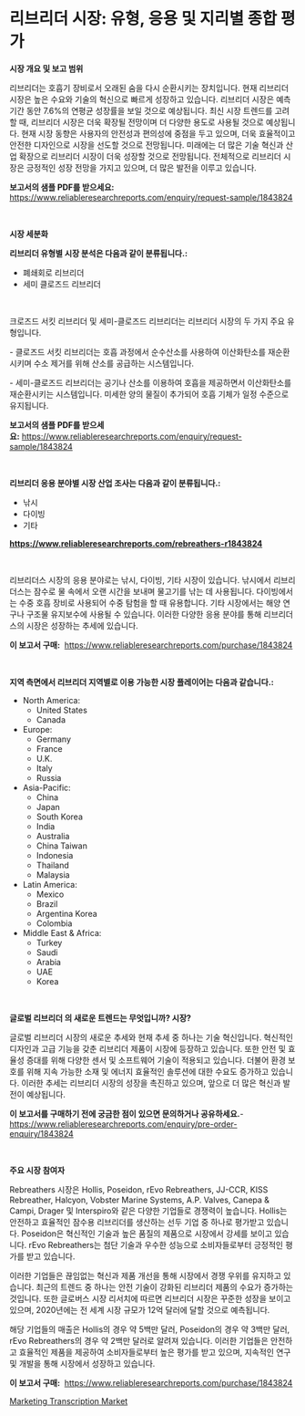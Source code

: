 <p><h1>리브리더 시장: 유형, 응용 및 지리별 종합 평가</h1></p><p><strong>시장 개요 및 보고 범위</strong></p>
<p><p>리브리더는 호흡기 장비로서 오래된 숨을 다시 순환시키는 장치입니다. 현재 리브리더 시장은 높은 수요와 기술의 혁신으로 빠르게 성장하고 있습니다. 리브리더 시장은 예측 기간 동안 7.6%의 연평균 성장률을 보일 것으로 예상됩니다. 최신 시장 트렌드를 고려할 때, 리브리더 시장은 더욱 확장될 전망이며 더 다양한 용도로 사용될 것으로 예상됩니다. 현재 시장 동향은 사용자의 안전성과 편의성에 중점을 두고 있으며, 더욱 효율적이고 안전한 디자인으로 시장을 선도할 것으로 전망됩니다. 미래에는 더 많은 기술 혁신과 산업 확장으로 리브리더 시장이 더욱 성장할 것으로 전망됩니다. 전체적으로 리브리더 시장은 긍정적인 성장 전망을 가지고 있으며, 더 많은 발전을 이루고 있습니다.</p></p>
<p><strong>보고서의 샘플 PDF를 받으세요:</strong> <a href="https://www.reliableresearchreports.com/enquiry/request-sample/1843824">https://www.reliableresearchreports.com/enquiry/request-sample/1843824</a></p>
<p>&nbsp;</p>
<p><strong>시장 세분화</strong></p>
<p><strong>리브리더 유형별 시장 분석은 다음과 같이 분류됩니다.:</strong></p>
<p><ul><li>폐쇄회로 리브리더</li><li>세미 클로즈드 리브리더</li></ul></p>
<p>&nbsp;</p>
<p><p>크로즈드 서킷 리브리더 및 세미-클로즈드 리브리더는 리브리더 시장의 두 가지 주요 유형입니다. </p><p>- 클로즈드 서킷 리브리더는 호흡 과정에서 순수산소를 사용하여 이산화탄소를 재순환시키며 수소 제거를 위해 산소를 공급하는 시스템입니다. </p><p>- 세미-클로즈드 리브리더는 공기나 산소를 이용하여 호흡을 제공하면서 이산화탄소를 재순환시키는 시스템입니다. 미세한 양의 물질이 추가되어 호흡 기체가 일정 수준으로 유지됩니다.</p></p>
<p><strong>보고서의 샘플 PDF를 받으세요:</strong>&nbsp;<a href="https://www.reliableresearchreports.com/enquiry/request-sample/1843824">https://www.reliableresearchreports.com/enquiry/request-sample/1843824</a></p>
<p>&nbsp;</p>
<p><strong> 리브리더 응용 분야별 시장 산업 조사는 다음과 같이 분류됩니다.:</strong></p>
<p><ul><li>낚시</li><li>다이빙</li><li>기타</li></ul></p>
<p><strong><a href="https://www.reliableresearchreports.com/rebreathers-r1843824">https://www.reliableresearchreports.com/rebreathers-r1843824</a></strong></p>
<p>&nbsp;</p>
<p><p>리브리더스 시장의 응용 분야로는 낚시, 다이빙, 기타 시장이 있습니다. 낚시에서 리브리더스는 잠수로 물 속에서 오랜 시간을 보내며 물고기를 낚는 데 사용됩니다. 다이빙에서는 수중 호흡 장비로 사용되어 수중 탐험을 할 때 유용합니다. 기타 시장에서는 해양 연구나 구조물 유지보수에 사용될 수 있습니다. 이러한 다양한 응용 분야를 통해 리브리더스의 시장은 성장하는 추세에 있습니다.</p></p>
<p><strong>이 보고서 구매:</strong>&nbsp; <a href="https://www.reliableresearchreports.com/purchase/1843824">https://www.reliableresearchreports.com/purchase/1843824</a></p>
<p>&nbsp;</p>
<p><strong>지역 측면에서 리브리더 지역별로 이용 가능한 시장 플레이어는 다음과 같습니다.:</strong></p>
<p><ul>
    <li>
        North America:
        <ul>
            <li>United States</li>
            <li>Canada</li>
        </ul>
    </li>
    <li>
        Europe:
        <ul>
            <li>Germany</li>
            <li>France</li>
            <li>U.K.</li>
            <li>Italy</li>
            <li>Russia</li>
        </ul>
    </li>
    <li>
        Asia-Pacific:
        <ul>
            <li>China</li>
            <li>Japan</li>
            <li>South Korea</li>
            <li>India</li>
            <li>Australia</li>
            <li>China Taiwan</li>
            <li>Indonesia</li>
            <li>Thailand</li>
            <li>Malaysia</li>
        </ul>
    </li>
    <li>
        Latin America:
        <ul>
            <li>Mexico</li>
            <li>Brazil</li>
            <li>Argentina Korea</li>
            <li>Colombia</li>
        </ul>
    </li>
    <li>
        Middle East & Africa:
        <ul>
            <li>Turkey</li>
            <li>Saudi</li>
            <li>Arabia</li>
            <li>UAE</li>
            <li>Korea</li>
        </ul>
    </li>
    </ul></p>
<p>&nbsp;</p>
<p><strong>글로벌 리브리더 의 새로운 트렌드는 무엇입니까? 시장?</strong></p>
<p><p>글로벌 리브리더 시장의 새로운 추세와 현재 추세 중 하나는 기술 혁신입니다. 혁신적인 디자인과 고급 기능을 갖춘 리브리더 제품이 시장에 등장하고 있습니다. 또한 안전 및 효율성 증대를 위해 다양한 센서 및 소프트웨어 기술이 적용되고 있습니다. 더불어 환경 보호를 위해 지속 가능한 소재 및 에너지 효율적인 솔루션에 대한 수요도 증가하고 있습니다. 이러한 추세는 리브리더 시장의 성장을 촉진하고 있으며, 앞으로 더 많은 혁신과 발전이 예상됩니다.</p></p>
<p><strong>이 보고서를 구매하기 전에 궁금한 점이 있으면 문의하거나 공유하세요.</strong>- <a href="https://www.reliableresearchreports.com/enquiry/pre-order-enquiry/1843824">https://www.reliableresearchreports.com/enquiry/pre-order-enquiry/1843824</a></p>
<p>&nbsp;</p>
<p><strong>주요 시장 참여자</strong></p>
<p><p>Rebreathers 시장은 Hollis, Poseidon, rEvo Rebreathers, JJ-CCR, KISS Rebreather, Halcyon, Vobster Marine Systems, A.P. Valves, Canepa & Campi, Drager 및 Interspiro와 같은 다양한 기업들로 경쟁력이 높습니다. Hollis는 안전하고 효율적인 잠수용 리브리더를 생산하는 선두 기업 중 하나로 평가받고 있습니다. Poseidon은 혁신적인 기술과 높은 품질의 제품으로 시장에서 강세를 보이고 있습니다. rEvo Rebreathers는 첨단 기술과 우수한 성능으로 소비자들로부터 긍정적인 평가를 받고 있습니다.</p><p>이러한 기업들은 끊임없는 혁신과 제품 개선을 통해 시장에서 경쟁 우위를 유지하고 있습니다. 최근의 트렌드 중 하나는 안전 기술이 강화된 리브리더 제품의 수요가 증가하는 것입니다. 또한 글로버스 시장 리서치에 따르면 리브리더 시장은 꾸준한 성장을 보이고 있으며, 2020년에는 전 세계 시장 규모가 12억 달러에 달할 것으로 예측됩니다.</p><p>해당 기업들의 매출은 Hollis의 경우 약 5백만 달러, Poseidon의 경우 약 3백만 달러, rEvo Rebreathers의 경우 약 2백만 달러로 알려져 있습니다. 이러한 기업들은 안전하고 효율적인 제품을 제공하여 소비자들로부터 높은 평가를 받고 있으며, 지속적인 연구 및 개발을 통해 시장에서 성장하고 있습니다.</p></p>
<p><strong>이 보고서 구매:</strong>&nbsp;&nbsp;<a href="https://www.reliableresearchreports.com/purchase/1843824">https://www.reliableresearchreports.com/purchase/1843824</a></p>
<p><p><a href="https://github.com/BryceTownsendr/Market-Research-Report-List-4/blob/main/marketing-transcription-market.md">Marketing Transcription Market</a></p></p>